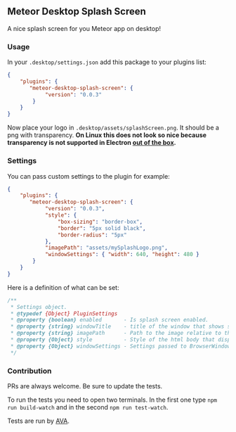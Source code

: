 ## Meteor Desktop Splash Screen

A nice splash screen for you Meteor app on desktop!

### Usage

In your `.desktop/settings.json` add this package to your plugins list:
```json
{
    "plugins": {
       "meteor-desktop-splash-screen": {
            "version": "0.0.3"
        }
    }
}
```
Now place your logo in `.desktop/assets/splashScreen.png`. It should be a png with transparency.
__On Linux this does not look so nice because transparency is not supported in Electron [out of the box](https://github.com/electron/electron/blob/master/docs/api/frameless-window.md#limitations).__
 
### Settings

You can pass custom settings to the plugin for example:
```json
{
    "plugins": {
       "meteor-desktop-splash-screen": {
            "version": "0.0.3",
            "style": { 
                "box-sizing": "border-box",
                "border": "5px solid black",
                "border-radius": "5px"
            },
            "imagePath": "assets/mySplashLogo.png",
            "windowSettings": { "width": 640, "height": 480 }
        }
    }
}
```

Here is a definition of what can be set:
```javascript
/**
 * Settings object.
 * @typedef {Object} PluginSettings
 * @property {boolean} enabled       - Is splash screen enabled.
 * @property {string} windowTitle    - title of the window that shows splash screen.
 * @property {string} imagePath      - Path to the image relative to the .desktop dir.
 * @property {Object} style          - Style of the html body that displays the image.
 * @property {Object} windowSettings - Settings passed to BrowserWindow.
 */
```

### Contribution

PRs are always welcome. Be sure to update the tests.

To run the tests you need to open two terminals.
In the first one type `npm run build-watch` and in the second `npm run test-watch`. 

Tests are run by [AVA](https://github.com/avajs).
